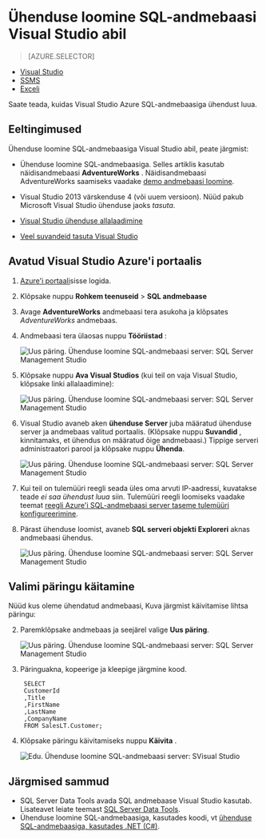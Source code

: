 <properties
    pageTitle="Ühenduse loomine SQL-andmebaasi C# päringu abil | Microsoft Azure'i"
    description="Kirjutage programmi C# päringu ja SQL-andmebaasiga ühenduse loomiseks. Teave IP aadressid, ühendusstringi, turvalist sisselogimine ja tasuta Visual Studio kohta."
    services="sql-database"
    keywords="c# andmebaasi päringu, c# query andmebaasiga ühenduse loomiseks, SQL-i C#"
    documentationCenter=""
    authors="stevestein"
    manager="jhubbard"
    editor=""/>

<tags
    ms.service="sql-database"
    ms.workload="data-management"
    ms.tgt_pltfrm="na"
    ms.devlang="dotnet"
    ms.topic="get-started-article"
    ms.date="08/17/2016"
    ms.author="stevestein"/>



# <a name="connect-to-a-sql-database-with-visual-studio"></a>Ühenduse loomine SQL-andmebaasi Visual Studio abil

> [AZURE.SELECTOR]
- [Visual Studio](sql-database-connect-query.md)
- [SSMS](sql-database-connect-query-ssms.md)
- [Exceli](sql-database-connect-excel.md)

Saate teada, kuidas Visual Studio Azure SQL-andmebaasiga ühendust luua. 

## <a name="prerequisites"></a>Eeltingimused


Ühenduse loomine SQL-andmebaasiga Visual Studio abil, peate järgmist: 


- Ühenduse loomine SQL-andmebaasiga. Selles artiklis kasutab näidisandmebaasi **AdventureWorks** . Näidisandmebaasi AdventureWorks saamiseks vaadake [demo andmebaasi loomine](sql-database-get-started.md).


- Visual Studio 2013 värskenduse 4 (või uuem versioon). Nüüd pakub Microsoft Visual Studio ühenduse jaoks *tasuta*.
 - [Visual Studio ühenduse allalaadimine](http://www.visualstudio.com/products/visual-studio-community-vs)
 - [Veel suvandeid tasuta Visual Studio](http://www.visualstudio.com/products/free-developer-offers-vs.aspx)




## <a name="open-visual-studio-from-the-azure-portal"></a>Avatud Visual Studio Azure'i portaalis


1. [Azure'i portaali](https://portal.azure.com/)sisse logida.

2. Klõpsake nuppu **Rohkem teenuseid** > **SQL andmebaase**
3. Avage **AdventureWorks** andmebaasi tera asukoha ja klõpsates *AdventureWorks* andmebaas.

6. Andmebaasi tera ülaosas nuppu **Tööriistad** :

    ![Uus päring. Ühenduse loomine SQL-andmebaasi server: SQL Server Management Studio](./media/sql-database-connect-query/tools.png)

7. Klõpsake nuppu **Ava Visual Studios** (kui teil on vaja Visual Studio, klõpsake linki allalaadimine):

    ![Uus päring. Ühenduse loomine SQL-andmebaasi server: SQL Server Management Studio](./media/sql-database-connect-query/open-in-vs.png)


8. Visual Studio avaneb aken **ühenduse Server** juba määratud ühenduse server ja andmebaas valitud portaalis.  (Klõpsake nuppu **Suvandid** , kinnitamaks, et ühendus on määratud õige andmebaasi.) Tippige serveri administraatori parool ja klõpsake nuppu **Ühenda**.


    ![Uus päring. Ühenduse loomine SQL-andmebaasi server: SQL Server Management Studio](./media/sql-database-connect-query/connect.png)


8. Kui teil on tulemüüri reegli seada üles oma arvuti IP-aadressi, kuvatakse teade *ei saa ühendust luua* siin. Tulemüüri reegli loomiseks vaadake teemat [reegli Azure'i SQL-andmebaasi server taseme tulemüüri konfigureerimine](sql-database-configure-firewall-settings.md).


9. Pärast ühenduse loomist, avaneb **SQL serveri objekti Exploreri** aknas andmebaasi ühendus.

    ![Uus päring. Ühenduse loomine SQL-andmebaasi server: SQL Server Management Studio](./media/sql-database-connect-query/sql-server-object-explorer.png)


## <a name="run-a-sample-query"></a>Valimi päringu käitamine

Nüüd kus oleme ühendatud andmebaasi, Kuva järgmist käivitamise lihtsa päringu:

2. Paremklõpsake andmebaas ja seejärel valige **Uus päring**.

    ![Uus päring. Ühenduse loomine SQL-andmebaasi server: SQL Server Management Studio](./media/sql-database-connect-query/new-query.png)

3. Päringuakna, kopeerige ja kleepige järgmine kood.

        SELECT
        CustomerId
        ,Title
        ,FirstName
        ,LastName
        ,CompanyName
        FROM SalesLT.Customer;

4. Klõpsake päringu käivitamiseks nuppu **Käivita** .

    ![Edu. Ühenduse loomine SQL-andmebaasi server: SVisual Studio](./media/sql-database-connect-query/run-query.png)

## <a name="next-steps"></a>Järgmised sammud

- SQL Server Data Tools avada SQL andmebaase Visual Studio kasutab. Lisateavet leiate teemast [SQL Server Data Tools](https://msdn.microsoft.com/library/hh272686.aspx).
- Ühenduse loomine SQL-andmebaasiga, kasutades koodi, vt [ühenduse SQL-andmebaasiga, kasutades .NET (C#)](sql-database-develop-dotnet-simple.md).



